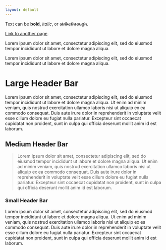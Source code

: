 ```yaml
---
layout: default
---
```


Text can be **bold**, _italic_, or ~~strikethrough~~.

[Link to another page](./portfolio.html).

Lorem ipsum dolor sit amet, consectetur adipiscing elit, sed do eiusmod tempor incididunt ut labore et dolore magna aliqua.

Lorem ipsum dolor sit amet, consectetur adipiscing elit, sed do eiusmod tempor incididunt ut labore et dolore magna aliqua.

# Large Header Bar

Lorem ipsum dolor sit amet, consectetur adipiscing elit, sed do eiusmod tempor incididunt ut labore et dolore magna aliqua. Ut enim ad minim veniam, quis nostrud exercitation ullamco laboris nisi ut aliquip ex ea commodo consequat. Duis aute irure dolor in reprehenderit in voluptate velit esse cillum dolore eu fugiat nulla pariatur. Excepteur sint occaecat cupidatat non proident, sunt in culpa qui officia deserunt mollit anim id est laborum.

## Medium Header Bar

> Lorem ipsum dolor sit amet, consectetur adipiscing elit, sed do eiusmod tempor incididunt ut labore et dolore magna aliqua.
> Ut enim ad minim veniam, quis nostrud exercitation ullamco laboris nisi ut aliquip ex ea commodo consequat. 
> Duis aute irure dolor in reprehenderit in voluptate velit esse cillum dolore eu fugiat nulla pariatur. 
> Excepteur sint occaecat cupidatat non proident, sunt in culpa qui officia deserunt mollit anim id est laborum.

### Small Header Bar

Lorem ipsum dolor sit amet, consectetur adipiscing elit, sed do eiusmod tempor incididunt ut labore et dolore magna aliqua. Ut enim ad minim veniam, quis nostrud exercitation ullamco laboris nisi ut aliquip ex ea commodo consequat. Duis aute irure dolor in reprehenderit in voluptate velit esse cillum dolore eu fugiat nulla pariatur. Excepteur sint occaecat cupidatat non proident, sunt in culpa qui officia deserunt mollit anim id est laborum.